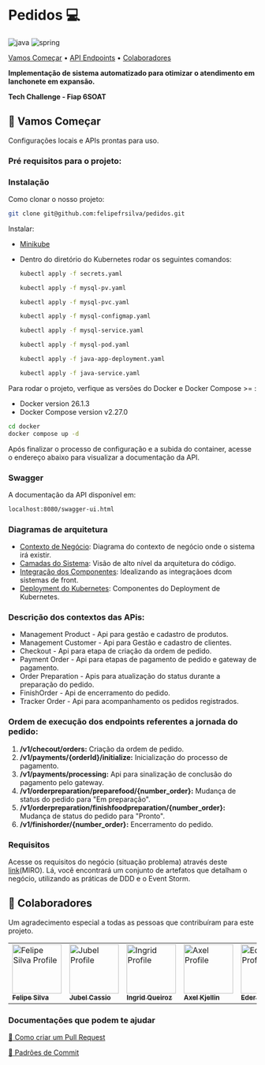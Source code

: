 
[JAVA_BADGE]:https://img.shields.io/badge/java-%23ED8B00.svg?style=for-the-badge&logo=openjdk&logoColor=white
[SPRING_BADGE]: https://img.shields.io/badge/spring-%236DB33F.svg?style=for-the-badge&logo=spring&logoColor=white

<h1 center="center" style="font-weight: bold;">Pedidos 💻</h1>

![java][JAVA_BADGE]
![spring][SPRING_BADGE]

<p center="center">
 <a href="#started">Vamos Começar</a> • 
  <a href="#routes">API Endpoints</a> •
 <a href="#colab">Colaboradores</a>
</p>

<p center="center">
  <b>Implementação de sistema automatizado para otimizar o atendimento em lanchonete em expansão.</b>
</p>

<b>Tech Challenge - Fiap 6SOAT</b>

<h2 id="started">🚀 Vamos Começar</h2>

Configurações locais e APIs prontas para uso.

<h3>Pré requisitos para o projeto:</h3>

<h3>Instalação</h3>

Como clonar o nosso projeto:

```bash
git clone git@github.com:felipefrsilva/pedidos.git
```

Instalar:
- [Minikube](https://minikube.sigs.k8s.io/docs/start/?arch=%2Flinux%2Fx86-64%2Fstable%2Fbinary+download)

- Dentro do diretório do Kubernetes rodar os seguintes comandos:
  ```bash
  kubectl apply -f secrets.yaml
  ```
  ```bash
  kubectl apply -f mysql-pv.yaml
  ```
  ```bash
  kubectl apply -f mysql-pvc.yaml
  ```
  ```bash
  kubectl apply -f mysql-configmap.yaml
  ```
  ```bash
  kubectl apply -f mysql-service.yaml
  ```
   ```bash
  kubectl apply -f mysql-pod.yaml
  ```
   ```bash
  kubectl apply -f java-app-deployment.yaml
  ```
    ```bash
  kubectl apply -f java-service.yaml
  ```

Para rodar o projeto, verfique as versões do Docker e Docker Compose >= :
- Docker version 26.1.3
- Docker Compose version v2.27.0

```bash
cd docker
docker compose up -d
```

Após finalizar o processo de configuração e a subida do container, acesse o endereço abaixo para visualizar a documentação da API.
<h3>Swagger</h3>
A documentação da API disponível em:

```bash
localhost:8080/swagger-ui.html
```
<h3>Diagramas de arquitetura</h3>

- [Contexto de Negócio](https://github.com/felipefrsilva/pedidos/blob/mermaid-docs/architecture/structurizr-1-SystemContext-001.mmd): Diagrama do contexto de negócio onde o sistema irá existir.
- [Camadas do Sistema](https://github.com/felipefrsilva/pedidos/blob/mermaid-docs/architecture/structurizr-1-Component-001.mmd): Visão de alto nível da arquitetura do código.
- [Integração dos Componentes](https://github.com/felipefrsilva/pedidos/blob/mermaid-docs/architecture/structurizr-1-Container-001.mmd): Idealizando as integraçãoes dcom sistemas de front.
- [Deployment do Kubernetes](https://github.com/felipefrsilva/pedidos/blob/mermaid-docs/architecture/structurizr-1-KubernetesDeployment.mmd): Componentes do Deployment de Kubernetes.

<h3>Descrição dos contextos das APis:</h3>

- Management Product - Api para gestão e cadastro de produtos.
- Management Customer - Api para Gestão e cadastro de clientes.
- Checkout - Api para etapa de criação da ordem de pedido.
- Payment Order - Api para etapas de pagamento de pedido e gateway de pagamento.
- Order Preparation - Apis para atualização do status durante a preparação do pedido.
- FinishOrder - Api de encerramento do pedido.
- Tracker Order - Api para acompanhamento os pedidos registrados.

<h3>Ordem de execução dos endpoints referentes a jornada do pedido:</h3>

  1. **/v1/checout/orders:** Criação da ordem de pedido.  
  2. **/v1/payments/{orderId}/initialize:** Inicialização do processo de pagamento.  
  3. **/v1/payments/processing:** Api para sinalização de conclusão do pagamento pelo gateway.  
  4. **/v1/orderpreparation/preparefood/{number_order}:** Mudança de status do pedido para "Em preparação".  
  5. **/v1/orderpreparation/finishfoodpreparation/{number_order}:** Mudança de status do pedido para "Pronto".  
  6. **/v1/finishorder/{number_order}:** Encerramento do pedido.  

<h3>Requisitos</h3>
Acesse os requisitos do negócio (situação problema) através deste <a href="https://miro.com/app/board/uXjVMK9tIRA=/?share_link_id=369503759541">link</a>(MIRO).
Lá, você encontrará um conjunto de artefatos que detalham o negócio, utilizando as práticas de DDD e o Event Storm.

<h2 id="colab">🤝 Colaboradores</h2>

Um agradecimento especial a todas as pessoas que contribuíram para este projeto.

<table>
  <tr>
    <td center="center">
      <a href="#">
        <img  src="https://avatars.githubusercontent.com/u/85134851?v=4" width="100px; " alt="Felipe Silva Profile"/><br>
        <sub>
          <b>Felipe Silva</b>
        </sub>
      </a>
    </td>
    <td center="center">
      <a href="#">
        <img src="https://avatars.githubusercontent.com/u/12815292?v=4" width="100px;" alt="Jubel Profile"/><br>
        <sub>
          <b>Jubel Cassio</b>
        </sub>
      </a>
    </td>
    <td center="center">
      <a href="#">
        <img src="https://avatars.githubusercontent.com/u/77970318?v=4" width="100px;" alt="Ingrid Profile"/><br>
        <sub>
          <b>Ingrid Queiroz</b>
        </sub>
      </a>
    </td>
   <td center="center">
      <a href="#">
        <img src="https://avatars.githubusercontent.com/u/128048923?v=4" width="100px;" alt="Axel Profile"/><br>
        <sub>
          <b>Axel Kjellin</b>
        </sub>
      </a>
    </td>
    <td center="center">
      <a href="#">
        <img src="https://avatars.githubusercontent.com/u/15820028?v=4" width="100px;" alt="Eder Profile"/><br>
        <sub>
          <b>Eder Brito</b>
        </sub>
      </a>
    </td>
  </tr>
</table>

<h3>Documentações que podem te ajudar</h3>

[📝 Como criar um Pull Request](https://www.atlassian.com/br/git/tutorials/making-a-pull-request)

[💾 Padrões de Commit](https://gist.github.com/joshbuchea/6f47e86d2510bce28f8e7f42ae84c716)
